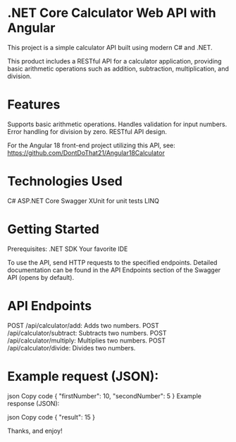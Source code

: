 # .NET Core Calculator Web API with Angular 
This project is a simple calculator API built using modern C# and .NET.

This product includes a RESTful API for a calculator application, providing basic arithmetic operations such as addition, subtraction, multiplication, and division.

# Features
Supports basic arithmetic operations.
Handles validation for input numbers.
Error handling for division by zero.
RESTful API design.

For the Angular 18 front-end project utilizing this API, see:
https://github.com/DontDoThat21/Angular18Calculator

# Technologies Used
C#
ASP.NET Core
Swagger
XUnit for unit tests
LINQ

# Getting Started
Prerequisites:
.NET SDK
Your favorite IDE

To use the API, send HTTP requests to the specified endpoints. Detailed documentation can be found in the API Endpoints section of the Swagger API (opens by default).

# API Endpoints
POST /api/calculator/add: Adds two numbers.
POST /api/calculator/subtract: Subtracts two numbers.
POST /api/calculator/multiply: Multiplies two numbers.
POST /api/calculator/divide: Divides two numbers.

# Example request (JSON):

json
Copy code
{
  "firstNumber": 10,
  "secondNumber": 5
}
Example response (JSON):

json
Copy code
{
  "result": 15
}

Thanks, and enjoy!
